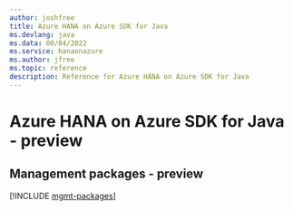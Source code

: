 ```yaml
---
author: joshfree
title: Azure HANA on Azure SDK for Java
ms.devlang: java
ms.data: 08/04/2022
ms.service: hanaonazure
ms.author: jfree
ms.topic: reference
description: Reference for Azure HANA on Azure SDK for Java
---
```

# Azure HANA on Azure SDK for Java - preview

## Management packages - preview
[!INCLUDE [mgmt-packages](hana-on-azure-mgmt-index.md)]
